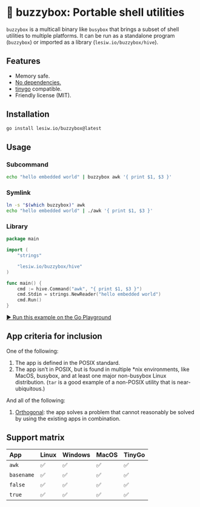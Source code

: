 # 🐝 buzzybox: Portable shell utilities

`buzzybox` is a multicall binary like `busybox` that brings a subset of shell
utilities to multiple platforms. It can be run as a standalone program
(`buzzybox`) or imported as a library (`lesiw.io/buzzybox/hive`).

## Features

* Memory safe.
* [No dependencies.](go.mod)
* [tinygo](https://tinygo.org/) compatible.
* Friendly license (MIT).

## Installation

``` sh
go install lesiw.io/buzzybox@latest
```

## Usage

### Subcommand

```sh
echo "hello embedded world" | buzzybox awk '{ print $1, $3 }'
```

### Symlink

```sh
ln -s "$(which buzzybox)" awk
echo "hello embedded world" | ./awk '{ print $1, $3 }'
```

### Library

```go
package main

import (
	"strings"

	"lesiw.io/buzzybox/hive"
)

func main() {
	cmd := hive.Command("awk", "{ print $1, $3 }")
	cmd.Stdin = strings.NewReader("hello embedded world")
	cmd.Run()
}
```

[▶️ Run this example on the Go Playground](https://go.dev/play/p/NI5W18yuX8A)

## App criteria for inclusion

One of the following:
1. The app is defined in the POSIX standard.
2. The app isn’t in POSIX, but is found in multiple *nix environments, like
   MacOS, busybox, and at least one major non-busybox Linux distribution. (`tar`
   is a good example of a non-POSIX utility that is near-ubiquitous.)

And all of the following:
1. [Orthogonal](https://go.dev/talks/2010/ExpressivenessOfGo-2010.pdf): the app
   solves a problem that cannot reasonably be solved by using the existing apps
   in combination.

## Support matrix

| App        | Linux | Windows | MacOS | TinyGo |
|:-----------|:------|:--------|:------|--------|
| `awk`      | ✅    | ✅      | ✅    | ✅     |
| `basename` | ✅    | ✅      | ✅    | ✅     |
| `false`    | ✅    | ✅      | ✅    | ✅     |
| `true`     | ✅    | ✅      | ✅    | ✅     |
